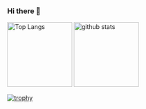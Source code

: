 ### Hi there 👋


<p align="left"> 
  <img alt="Top Langs" height="150px" src="https://github-readme-stats-test-pink.vercel.app/api/top-langs/?username=itsuki-jp&layout=compact&show_icons=true&theme=onedark" />
  <img alt="github stats" height="150px" src="https://github-readme-stats-test-pink.vercel.app/api?username=itsuki-jp&theme=onedark&show_icons=ture" />
</p>

[![trophy](https://github-profile-trophy.vercel.app/?username=itsuki-jp&theme=onedark&column=7
)](https://github.com/ryo-ma/github-profile-trophy)

